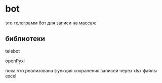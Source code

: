 # bot
это телеграмм бот для записи на массаж
## библиотеки
telebot

openPyxl
 
 пока что реализована функция сохранения записей через xlsx файлы excel
